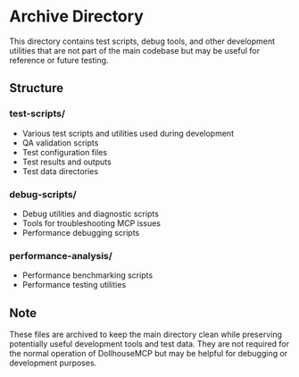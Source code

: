 # Archive Directory

This directory contains test scripts, debug tools, and other development utilities that are not part of the main codebase but may be useful for reference or future testing.

## Structure

### test-scripts/
- Various test scripts and utilities used during development
- QA validation scripts
- Test configuration files
- Test results and outputs
- Test data directories

### debug-scripts/
- Debug utilities and diagnostic scripts
- Tools for troubleshooting MCP issues
- Performance debugging scripts

### performance-analysis/
- Performance benchmarking scripts
- Performance testing utilities

## Note

These files are archived to keep the main directory clean while preserving potentially useful development tools and test data. They are not required for the normal operation of DollhouseMCP but may be helpful for debugging or development purposes.